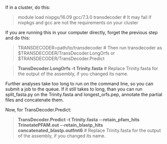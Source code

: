 If in a cluster, do this:

> module load nixpgs/16.09 gcc/7.3.0 transdecoder # It may fail if nixpkgs and gcc are not the requirements on your cluster

If you are running this in your computer directly, forget the previous step and do this:

> TRANSDECODER=path/to/transdecoder # Then run transdecoder as $TRANSDECODER/TransDecoder.LongOrfs or $TRANSDECODER/TransDecoder.Predict

> **TransDecoder.LongOrfs -t Trinity.fasta** # Replace Trinity.fasta for the output of the assembly, if you changed its name.

Further analyses take too long to run on the command line, so you can submit a job to the queue.
If it still takes to long, than you can run split_fasta.py on the Trinity.fasta and longest_orfs.pep, annotate the partial files and concatenate them.

Now, for TransDecoder.Predict:

> **TransDecoder.Predict -t Trinity.fasta --retain_pfam_hits TrinotatePFAM.out --retain_blastp_hits concatenated_blastp.outfmt6** # Replace Trinity.fasta for the output of the assembly, if you changed its name.
